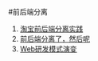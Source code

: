 #前后端分离
 1. [淘宝前后端分离实践](http://2014.jsconf.cn/slides/herman-taobaoweb/#/)
 2. [前后端分离了，然后呢](http://icodeit.org/2015/06/whats-next-after-separate-frontend-and-backend/)
 3. [Web研发模式演变](https://github.com/lifesinger/blog/issues/184)